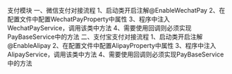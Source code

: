 支付模块
一、微信支付对接流程
   1、启动类开启注解@EnableWechatPay
   2、在配置文件中配置WechatPayProperty中属性
   3、程序中注入WechatPayService，调用该类中方法
   4、需要使用回调则必须实现PayBaseService中的方法
二、支付宝支付对接流程
   1、启动类开启注解@EnableAlipay
   2、在配置文件中配置AlipayProperty中属性
   3、程序中注入AlipayService，调用该类中方法
   4、需要使用回调则必须实现PayBaseService中的方法
